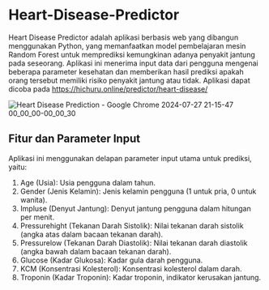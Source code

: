 # Heart-Disease-Predictor
Heart Disease Predictor adalah aplikasi berbasis web yang dibangun menggunakan Python, yang memanfaatkan model pembelajaran mesin Random Forest untuk memprediksi kemungkinan adanya penyakit jantung pada seseorang. Aplikasi ini menerima input data dari pengguna mengenai beberapa parameter kesehatan dan memberikan hasil prediksi apakah orang tersebut memiliki risiko penyakit jantung atau tidak.
Aplikasi dapat dicoba pada https://hichuru.online/predictor/heart-disease/

![Heart Disease Prediction - Google Chrome 2024-07-27 21-15-47 00_00_00-00_00_30](https://github.com/user-attachments/assets/242d2175-ba55-4607-8047-2aaf54d5e73d)

## Fitur dan Parameter Input
Aplikasi ini menggunakan delapan parameter input utama untuk prediksi, yaitu:
1. Age (Usia): Usia pengguna dalam tahun.
2. Gender (Jenis Kelamin): Jenis kelamin pengguna (1 untuk pria, 0 untuk wanita).
3. Impluse (Denyut Jantung): Denyut jantung pengguna dalam hitungan per menit.
4. Pressurehight (Tekanan Darah Sistolik): Nilai tekanan darah sistolik (angka atas dalam bacaan tekanan darah).
5. Pressurelow (Tekanan Darah Diastolik): Nilai tekanan darah diastolik (angka bawah dalam bacaan tekanan darah).
6. Glucose (Kadar Glukosa): Kadar gula darah pengguna.
7. KCM (Konsentrasi Kolesterol): Konsentrasi kolesterol dalam darah.
8. Troponin (Kadar Troponin): Kadar troponin, indikator kerusakan jantung.
